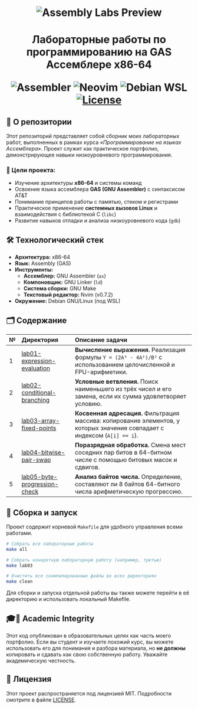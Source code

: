 <h1 align="center">
  <img src="https://cdn.imgpile.com/f/zsSyh4E_xl.jpg" align="top" alt="Assembly Labs Preview">
</h1>

<h1 align="center">
  
  Лабораторные работы по программированию на GAS Ассемблере x86-64

  ![Assembler](https://custom-icon-badges.demolab.com/badge/x86—64-FFFFFF?logo=assmbler&label=GAS%20ASM&labelColor=2e2d2d&style=for-the-badge)
  ![Neovim](https://img.shields.io/badge/0.7.2-FFFFFF?logo=neovim&label=NEOVIM&labelColor=2e2d2d&style=for-the-badge)
  ![Debian WSL](https://img.shields.io/badge/WSL-FFFFFF?logo=debian&label=Debian&logoColor=A81D33&labelColor=2e2d2d&style=for-the-badge)
  [![License](https://custom-icon-badges.demolab.com/badge/MIT-FFFFFF?logo=law&label=License&labelColor=2e2d2d&style=for-the-badge)](LICENSE)
  
</h1>

## 📍 О репозитории

Этот репозиторий представляет собой сборник моих лабораторных работ, выполненных в рамках курса «_Программирование на языках Ассемблера_».
Проект служит как практическое портфолио, демонстрирующее навыки низкоуровневого программирования.

### 🎯 Цели проекта:
*   Изучение архитектуры **x86-64** и системы команд
*   Освоение языка ассемблера **GAS (GNU Assembler)** с синтаксисом AT&T
*   Понимание принципов работы с памятью, стеком и регистрами
*   Практическое применение **системных вызовов Linux** и взаимодействия с библиотекой C (`libc`)
*   Развитие навыков отладки и анализа низкоуровневого кода (`gdb`)

## 🛠 Технологический стек

*   **Архитектура:** x86-64
*   **Язык:** Assembly (GAS)
*   **Инструменты:**
    *   **Ассемблер:** GNU Assembler (`as`)
    *   **Компоновщик:** GNU Linker (`ld`)
    *   **Система сборки:** GNU Make
    *   **Текстовый редактор:** Nvim (v0.7.2)
*   **Окружение:** Debian GNU/Linux (под WSL)


## 🗂️ Содержание

| №   | Директория | Описание задачи |
| :-- | :-------- | :----------------- |
| 1   | [lab01-expression-evaluation](./lab01-expression-evaluation/)       | **Вычисление выражения.** Реализация формулы `Y = (2A³ - 4A²)/B²` с использованием целочисленной и FPU-арифметики. |
| 2   | [lab02-conditional-branching](./lab02-conditional-branching/)     | **Условные ветвления.** Поиск наименьшего из трёх чисел и его замена, если их сумма удовлетворяет условию. |
| 3   | [lab03-array-fixed-points](./lab03-array-fixed-points/)          | **Косвенная адресация.** Фильтрация массива: копирование элементов, у которых значение совпадает с индексом (`A[i] == i`). |
| 4   | [lab04-bitwise-pair-swap](./lab04-bitwise-pair-swap/)           | **Поразрядная обработка.** Смена мест соседних пар битов в 64-битном числе с помощью битовых масок и сдвигов. |
| 5   | [lab05-byte-progression-check](./lab05-byte-progression-check/) | **Анализ байтов числа.** Определение, составляют ли 8 байтов 64-битного числа арифметическую прогрессию. |

## 🚀 Сборка и запуск

Проект содержит корневой `Makefile` для удобного управления всеми работами.

```bash
# Собрать все лабораторные работы
make all

# Собрать конкретную лабораторную работу (например, третью)
make lab03

# Очистить все скомпилированные файлы во всех директориях
make clean
```

Для сборки и запуска отдельной работы вы также можете перейти в её директорию и использовать локальный Makefile.

## 🎓🙌 Academic Integrity

Этот код опубликован в образовательных целях как часть моего портфолио.
Если вы студент и изучаете похожий курс, вы можете использовать его для понимания и разбора материала, но <b>не должны</b> копировать и сдавать как свою собственную работу.
Уважайте академическую честность.

## 📄 Лицензия

Этот проект распространяется под лицензией MIT. Подробности смотрите в файле [LICENSE](LICENSE).
